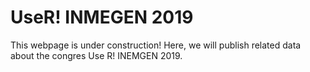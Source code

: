 # UseR! INMEGEN 2019

This webpage is under construction! Here, we will publish related data about the congres Use R! INEMGEN 2019. 
